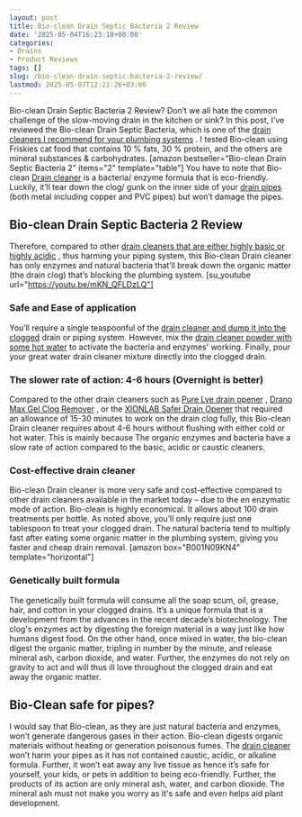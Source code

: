 ```yaml
---
layout: post
title: Bio-clean Drain Septic Bacteria 2 Review
date: '2025-05-04T16:23:18+00:00'
categories:
- Drains
- Product Reviews
tags: []
slug: /bio-clean-drain-septic-bacteria-2-review/
lastmod: 2025-05-07T12:21:26+03:00
---
```


Bio-clean Drain Septic Bacteria 2 Review? Don’t we all hate the common challenge of the slow-moving drain in the kitchen or sink?
In this post, I’ve reviewed the Bio-clean Drain Septic Bacteria, which is one of the
[drain cleaners I recommend for your plumbing systems](https://pestpolicy.com/best-drain-cleaner//)
. I tested Bio-clean using Friskies cat food that contains 10 % fats, 30 % protein, and the others are mineral substances & carbohydrates.
[amazon bestseller="Bio-clean Drain Septic Bacteria 2" items="2" template="table"]
You have to note that Bio-clean
[Drain cleaner](https://pestpolicy.com/how-drain-cleaners-work/)
is a bacteria/ enzyme formula that is eco-friendly. Luckily, it’ll tear down the clog/ gunk on the inner side of your
[drain pipes](https://pestpolicy.com/sink-not-draining-but-pipes-clear/)
(both metal including copper and PVC pipes) but won’t damage the pipes.
## Bio-clean Drain Septic Bacteria 2 Review
Therefore, compared to other
[drain cleaners that are either highly basic or highly acidic](https://pestpolicy.com/is-drain-cleaner-an-acid-or-base/)
, thus harming your piping system, this Bio-clean Drain cleaner has only enzymes and natural bacteria that’ll break down the organic matter (the drain clog) that’s blocking the plumbing system.
[su_youtube url="https://youtu.be/mKN_QFLDzLQ"]
### Safe and Ease of application
You’ll require a single teaspoonful of the
[drain cleaner and dump it into the clogged](https://pestpolicy.com/dont-use-vinegar-and-baking-soda-to-clean-clogged-drains/)
drain or piping system. However, mix the
[drain cleaner powder with some hot water](https://pestpolicy.com/how-to-unclog-a-bathtub-drain-with-standing-water/)
to activate the bacteria and enzymes' working. Finally, pour your great water drain cleaner mixture directly into the clogged drain.
### The slower rate of action: 4-6 hours (Overnight is better)
Compared to the other drain cleaners such as
[Pure Lye drain opener](https://pestpolicy.com/pure-lye-drain-opener-review/)
,
[Drano Max Gel Clog Remover](https://pestpolicy.com/drano-max-gel-clog-remover-review/)
, or the
[XIONLAB Safer Drain Opener](https://pestpolicy.com/xionlab-safer-drain-opener-review/)
that required an allowance of 15-30 minutes to work on the drain clog fully, this Bio-clean Drain cleaner requires about 4-6 hours without flushing with either cold or hot water. This is mainly because The organic enzymes and bacteria have a slow rate of action compared to the basic, acidic or caustic cleaners.
### Cost-effective drain cleaner
Bio-clean Drain cleaner is more very safe and cost-effective compared to other drain cleaners available in the market today – due to the en enzymatic mode of action. Bio-clean is highly economical.
It allows about 100 drain treatments per bottle. As noted above, you’ll only require just one tablespoon to treat your clogged drain. The natural bacteria tend to multiply fast after eating some organic matter in the plumbing system, giving you faster and cheap drain removal.
[amazon box="B001N09KN4" template="horizontal"]
### Genetically built formula
The genetically built formula will consume all the soap scum, oil, grease, hair, and cotton in your clogged drains. It’s a unique formula that is a development from the advances in the recent decade’s biotechnology. The clog's enzymes act by digesting the foreign material in a way just like how humans digest food.
On the other hand, once mixed in water, the bio-clean digest the organic matter, tripling in number by the minute, and release mineral ash, carbon dioxide, and water. Further, the enzymes do not rely on gravity to act and will thus ill love throughout the clogged drain and eat away the organic matter.
## **Bio-Clean safe for pipes**?
I would say that Bio-clean, as they are just natural bacteria and enzymes, won’t generate dangerous gases in their action. Bio-clean digests organic materials without heating or generation poisonous fumes.
The
[drain cleaner](https://pestpolicy.com/is-drain-cleaner-an-acid-or-base/)
won’t harm your pipes as it has not contained caustic, acidic, or alkaline formula. Further, it won’t eat away any live tissue as hence it’s safe for yourself, your kids, or pets in addition to being eco-friendly.
Further, the products of its action are only mineral ash, water, and carbon dioxide. The mineral ash must not make you worry as it's safe and even helps aid plant development.
